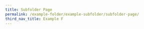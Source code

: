 ```yaml
---
title: Subfolder Page
permalink: /example-folder/example-subfolder/subfolder-page/
third_nav_title: Example F
---
```

